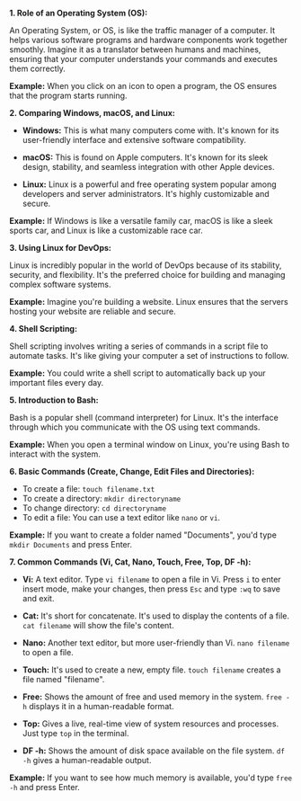 

**1. Role of an Operating System (OS):**

An Operating System, or OS, is like the traffic manager of a computer. It helps various software programs and hardware components work together smoothly. Imagine it as a translator between humans and machines, ensuring that your computer understands your commands and executes them correctly.

**Example:** When you click on an icon to open a program, the OS ensures that the program starts running.

**2. Comparing Windows, macOS, and Linux:**

- **Windows:** This is what many computers come with. It's known for its user-friendly interface and extensive software compatibility.

- **macOS:** This is found on Apple computers. It's known for its sleek design, stability, and seamless integration with other Apple devices.

- **Linux:** Linux is a powerful and free operating system popular among developers and server administrators. It's highly customizable and secure.

**Example:** If Windows is like a versatile family car, macOS is like a sleek sports car, and Linux is like a customizable race car.

**3. Using Linux for DevOps:**

Linux is incredibly popular in the world of DevOps because of its stability, security, and flexibility. It's the preferred choice for building and managing complex software systems.

**Example:** Imagine you're building a website. Linux ensures that the servers hosting your website are reliable and secure.

**4. Shell Scripting:**

Shell scripting involves writing a series of commands in a script file to automate tasks. It's like giving your computer a set of instructions to follow.

**Example:** You could write a shell script to automatically back up your important files every day.

**5. Introduction to Bash:**

Bash is a popular shell (command interpreter) for Linux. It's the interface through which you communicate with the OS using text commands.

**Example:** When you open a terminal window on Linux, you're using Bash to interact with the system.

**6. Basic Commands (Create, Change, Edit Files and Directories):**

- To create a file: `touch filename.txt`
- To create a directory: `mkdir directoryname`
- To change directory: `cd directoryname`
- To edit a file: You can use a text editor like `nano` or `vi`.

**Example:** If you want to create a folder named "Documents", you'd type `mkdir Documents` and press Enter.

**7. Common Commands (Vi, Cat, Nano, Touch, Free, Top, DF -h):**

- **Vi:** A text editor. Type `vi filename` to open a file in Vi. Press `i` to enter insert mode, make your changes, then press `Esc` and type `:wq` to save and exit.

- **Cat:** It's short for concatenate. It's used to display the contents of a file. `cat filename` will show the file's content.

- **Nano:** Another text editor, but more user-friendly than Vi. `nano filename` to open a file.

- **Touch:** It's used to create a new, empty file. `touch filename` creates a file named "filename".

- **Free:** Shows the amount of free and used memory in the system. `free -h` displays it in a human-readable format.

- **Top:** Gives a live, real-time view of system resources and processes. Just type `top` in the terminal.

- **DF -h:** Shows the amount of disk space available on the file system. `df -h` gives a human-readable output.

**Example:** If you want to see how much memory is available, you'd type `free -h` and press Enter.